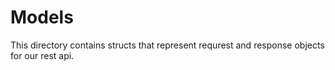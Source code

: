 # Models
This directory contains structs that represent requrest and response objects for our rest api.
